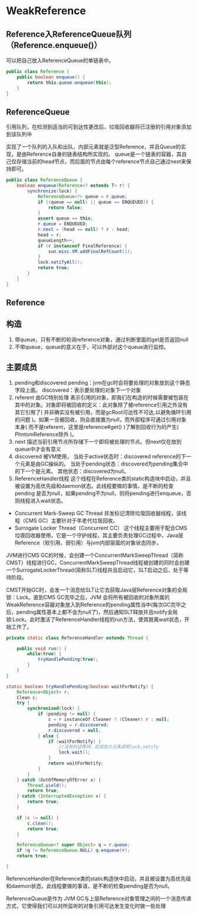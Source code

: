 # WeakReference

## Reference入ReferenceQueue队列（Reference.enqueue()）

可以把自己放入ReferenceQueue的单链表中。

```java
public class Reference {
    public boolean enqueue() {
        return this.queue.enqueue(this);
    }
}
```

## ReferenceQueue

引用队列，在检测到适当的可到达性更改后，垃圾回收器将已注册的引用对象添加到该队列中

实现了一个队列的入队和出队，内部元素就是泛型Reference，并且Queue的实现，是由Reference自身的链表结构所实现的。
queue是一个链表的容器，其自己仅存储当前的head节点，而后面的节点由每个reference节点自己通过next来保持即可。

```java
public class ReferenceQueue {
    boolean enqueue(Reference<? extends T> r) {
        synchronize(lock) {
            ReferenceQueue<?> queue = r.queue;
            if ((queue == null) || queue == ENQUEUED)) {
                return false;
            }
            assert queue == this;
            r.queue = ENQUEUED;
            r.next = (head == null) ? r : head;
            head = r;
            queueLength++;
            if (r instanceof FinalReference) {
                sun.misc.VM.addFinalRefCount(1);
            }
            lock.notifyAll();
            return true;
        }
    }
}
```

## Reference

## 构造

1. 带queue，只有不断的轮询reference对象，通过判断里面的get是否返回null
2. 不带queue，queue的意义在于，可以外部对这个queue进行监控。

## 主要成员

1. pending和discovered
    pending：jvm在gc时会将要处理的对象放到这个静态字段上面。
    discovered：表示要处理的对象下一个对象
2. referent
    由GC特别处理
    表示引用的对象，即我们在构造的时候需要被包装在其中的对象。对象即将被回收的定义：此对象除了被reference引用之外没有其它引用了( 并非确实没有被引用，而是gcRoot可达性不可达,以避免循环引用的问题 )。如果一旦被回收，则会直接置为null，而外部程序可通过引用对象本身( 而不是referent，这里是reference#get() )了解到回收行为的产生( PhntomReference除外 )。
3. next
    描述当前引用节点所存储下一个即将被处理的节点。但next仅在放到queue中才会有意义
4. discovered
    被VM使用，
    当处于active状态时：discovered reference的下一个元素是由GC操纵的。
    当处于pending状态：discovered为pending集合中的下一个是元素。
    其他状态：discovered为null。
5. ReferenceHandler线程
    这个线程在Reference类的static构造块中启动，并且被设置为高优先级和daemon状态。此线程要做的事情，是不断的检查pending 是否为null，如果pending不为null，则将pending进行enqueue，否则线程进入wait状态。

- Concurrent Mark-Sweep GC Thread
    并发标记清除垃圾回收器线程，该线程（CMS GC）主要针对于年老代垃圾回收。
- Surrogate Locker Thread（Concurrent CC）
    这个线程主要用于配合CMS垃圾回收器使用，它是一个守护线程，其主要负责处理GC过程中，Java层Reference（软引用、弱引用）与jvm内部层面的对象状态同步。

JVM进行CMS GC的时候，会创建一个ConcurrentMarkSweepThread（简称CMST）线程进行GC，ConcurrentMarkSweepThread线程被创建的同时会创建一个SurrogateLockerThread(简称SLT)线程并且启动它，SLT启动之后，处于等待阶段。

CMST开始GC时，会发一个消息给SLT让它去获取Java层Reference对象的全局锁：Lock。直到CMS GC完毕之后，JVM 会将所有被回收的对象所属的WeakReference容器对象放入到Reference的pending属性当中(每次GC完毕之后，pending属性基本上都不会为null了)，然后通知SLT释放并且notify全局锁:Lock。此时激活了ReferenceHandler线程的run方法，使其脱离wait状态，开始工作了。

```java
private static class ReferenceHandler extends Thread {

    public void run() {
        while(true) {
            tryHandlePending(true);
        }
    }
}

static boolean tryHandlePending(boolean waitForNotify) {
    Reference<Object> r;
    Clean c;
    try {
        synchronized(lock) {
            if (pending != null) {
                c = r instanceOf Cleaner ? (Cleaner) r : null;
                pending = r.discovered;
                r.discovered = null;
            } else {
                if (waitForNotify) {
                    //没有的话等待，后续加入元素调用lock.notify
                    lock.wait();
                }
                return waitForNotify;
            }
        }
    } catch (OutOfMemoryOfError x) {
        Thread.yield();
        return true;
    } catch (InterruptedException x) {
        return true;
    }

    if (c != null) {
        c.clean();
        return true;
    }

    ReferenceQueue<? super Object> q = r.queue;
    if (q != ReferenceQueue.NULL) q.enqueue(r);
    return true;

}
```

ReferenceHandler在Reference类的static构造快中启动，并且被设置为高优先级和daemon状态，此线程要做的事请，是不断的检查pending是否为null。

ReferenceQueue是作为 JVM GC与上层Reference对象管理之间的一个消息传递方式，它使得我们可以对所监听的对象引用可达发生变化时做一些处理
